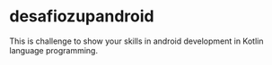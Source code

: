 # desafiozupandroid
This is challenge to show your skills in android development in Kotlin language programming.
